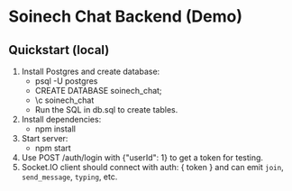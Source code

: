 # Soinech Chat Backend (Demo)
## Quickstart (local)
1. Install Postgres and create database:
   - psql -U postgres
   - CREATE DATABASE soinech_chat;
   - \c soinech_chat
   - Run the SQL in db.sql to create tables.
2. Install dependencies:
   - npm install
3. Start server:
   - npm start
4. Use POST /auth/login with {"userId": 1} to get a token for testing.
5. Socket.IO client should connect with auth: { token } and can emit `join`, `send_message`, `typing`, etc.
